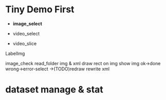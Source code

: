 
# Tiny Demo First

* **image_select**
    
* video_select
* video_slice

LabelImg

image_check
    read_folder
        img & xml
        draw rect on img
        show img
    ok->done
    wrong->error-select
        ->(TODO)redraw
        rewrite xml
    
        


# dataset manage & stat
